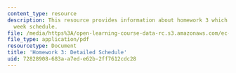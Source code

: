 ```yaml
---
content_type: resource
description: This resource provides information about homework 3 which contains three
  week schedule.
file: /media/https%3A/open-learning-course-data-rc.s3.amazonaws.com/ec-s06-prototypes-to-products-fall-2005/72828908683aa7ede62b2ff7612cdc28_MITEC_S06F05_hw3.pdf
file_type: application/pdf
resourcetype: Document
title: 'Homework 3: Detailed Schedule'
uid: 72828908-683a-a7ed-e62b-2ff7612cdc28
---
```

